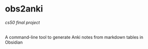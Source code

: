 # obs2anki

###### cs50 final project

A command-line tool to generate Anki notes from markdown tables in Obsidian
